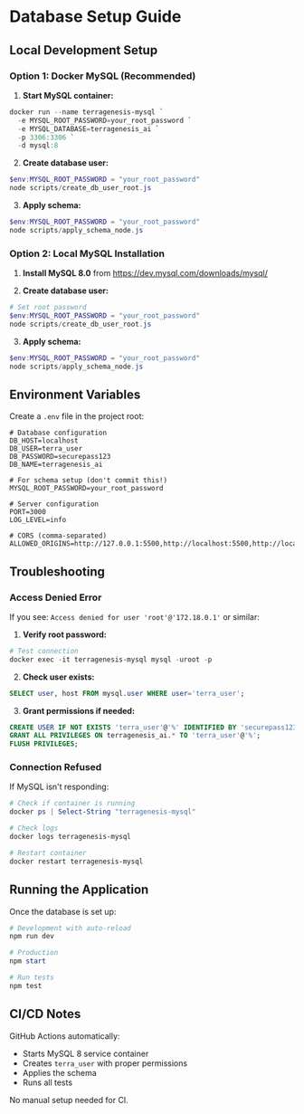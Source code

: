 # Database Setup Guide

## Local Development Setup

### Option 1: Docker MySQL (Recommended)

1. **Start MySQL container:**
```powershell
docker run --name terragenesis-mysql `
  -e MYSQL_ROOT_PASSWORD=your_root_password `
  -e MYSQL_DATABASE=terragenesis_ai `
  -p 3306:3306 `
  -d mysql:8
```

2. **Create database user:**
```powershell
$env:MYSQL_ROOT_PASSWORD = "your_root_password"
node scripts/create_db_user_root.js
```

3. **Apply schema:**
```powershell
$env:MYSQL_ROOT_PASSWORD = "your_root_password"
node scripts/apply_schema_node.js
```

### Option 2: Local MySQL Installation

1. **Install MySQL 8.0** from https://dev.mysql.com/downloads/mysql/

2. **Create database user:**
```powershell
# Set root password
$env:MYSQL_ROOT_PASSWORD = "your_root_password"
node scripts/create_db_user_root.js
```

3. **Apply schema:**
```powershell
$env:MYSQL_ROOT_PASSWORD = "your_root_password"
node scripts/apply_schema_node.js
```

## Environment Variables

Create a `.env` file in the project root:

```env
# Database configuration
DB_HOST=localhost
DB_USER=terra_user
DB_PASSWORD=securepass123
DB_NAME=terragenesis_ai

# For schema setup (don't commit this!)
MYSQL_ROOT_PASSWORD=your_root_password

# Server configuration
PORT=3000
LOG_LEVEL=info

# CORS (comma-separated)
ALLOWED_ORIGINS=http://127.0.0.1:5500,http://localhost:5500,http://localhost:3000
```

## Troubleshooting

### Access Denied Error

If you see: `Access denied for user 'root'@'172.18.0.1'` or similar:

1. **Verify root password:**
```powershell
# Test connection
docker exec -it terragenesis-mysql mysql -uroot -p
```

2. **Check user exists:**
```sql
SELECT user, host FROM mysql.user WHERE user='terra_user';
```

3. **Grant permissions if needed:**
```sql
CREATE USER IF NOT EXISTS 'terra_user'@'%' IDENTIFIED BY 'securepass123';
GRANT ALL PRIVILEGES ON terragenesis_ai.* TO 'terra_user'@'%';
FLUSH PRIVILEGES;
```

### Connection Refused

If MySQL isn't responding:

```powershell
# Check if container is running
docker ps | Select-String "terragenesis-mysql"

# Check logs
docker logs terragenesis-mysql

# Restart container
docker restart terragenesis-mysql
```

## Running the Application

Once the database is set up:

```powershell
# Development with auto-reload
npm run dev

# Production
npm start

# Run tests
npm test
```

## CI/CD Notes

GitHub Actions automatically:
- Starts MySQL 8 service container
- Creates `terra_user` with proper permissions
- Applies the schema
- Runs all tests

No manual setup needed for CI.
